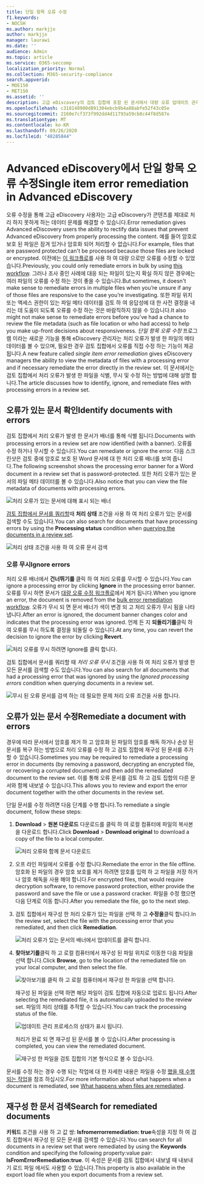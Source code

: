```yaml
---
title: 단일 항목 오류 수정
f1.keywords:
- NOCSH
ms.author: markjjo
author: markjjo
manager: laurawi
ms.date: ''
audience: Admin
ms.topic: article
ms.service: O365-seccomp
localization_priority: Normal
ms.collection: M365-security-compliance
search.appverid:
- MOE150
- MET150
ms.assetid: ''
description: 고급 eDiscovery의 검토 집합에 포함 된 문서에서 대량 오류 업데이트 관리 프로세스를 수행 하지 않고도 처리 오류를 해결할 수 있습니다.
ms.openlocfilehash: c318148900d891304ebcb9b4a88abfe52f43c05e
ms.sourcegitcommit: 2160e7cf373f992dd4d11793a59cb8c44f8d587e
ms.translationtype: MT
ms.contentlocale: ko-KR
ms.lasthandoff: 09/26/2020
ms.locfileid: "48285844"
---
```

# <a name="single-item-error-remediation-in-advanced-ediscovery"></a><span data-ttu-id="41209-103">Advanced eDiscovery에서 단일 항목 오류 수정</span><span class="sxs-lookup"><span data-stu-id="41209-103">Single item error remediation in Advanced eDiscovery</span></span>

<span data-ttu-id="41209-104">오류 수정을 통해 고급 eDiscovery 사용자는 고급 eDiscovery가 콘텐츠를 제대로 처리 하지 못하게 하는 데이터 문제를 해결할 수 있습니다.</span><span class="sxs-lookup"><span data-stu-id="41209-104">Error remediation gives Advanced eDiscovery users the ability to rectify data issues that prevent Advanced eDiscovery from properly processing the content.</span></span> <span data-ttu-id="41209-105">예를 들어 암호로 보호 된 파일은 잠겨 있거나 암호화 되어 처리할 수 없습니다.</span><span class="sxs-lookup"><span data-stu-id="41209-105">For example, files that are password protected can't be processed because those files are locked or encrypted.</span></span> <span data-ttu-id="41209-106">이전에는 [이 워크플로](error-remediation-when-processing-data-in-advanced-ediscovery.md)를 사용 하 여 대량 으로만 오류를 수정할 수 있었습니다.</span><span class="sxs-lookup"><span data-stu-id="41209-106">Previously, you could only remediate errors in bulk by using [this workflow](error-remediation-when-processing-data-in-advanced-ediscovery.md).</span></span> <span data-ttu-id="41209-107">그러나 조사 중인 사례에 대응 되는 파일이 있는지 확실 하지 않은 경우에는 여러 파일의 오류를 수정 하는 것이 좋을 수 있습니다.</span><span class="sxs-lookup"><span data-stu-id="41209-107">But sometimes, it doesn't make sense to remediate errors in multiple files when you’re unsure if any of those files are responsive to the case you’re investigating.</span></span> <span data-ttu-id="41209-108">또한 파일 위치 또는 액세스 권한이 있는 파일 메타 데이터를 검토 하 여 응답성에 대 한 사전 결정을 내리는 데 도움이 되도록 오류를 수정 하는 것은 바람직하지 않을 수 있습니다.</span><span class="sxs-lookup"><span data-stu-id="41209-108">It also might not make sense to remediate errors before you’ve had a chance to review the file metadata (such as file location or who had access) to help you make up-front decisions about responsiveness.</span></span> <span data-ttu-id="41209-109">*단일 항목 오류 수정* 프로그램 이라는 새로운 기능을 통해 eDiscovery 관리자는 처리 오류가 발생 한 파일의 메타 데이터를 볼 수 있으며, 필요한 경우 검토 집합에서 오류를 직접 수정 하는 기능이 제공 됩니다.</span><span class="sxs-lookup"><span data-stu-id="41209-109">A new feature called *single item error remediation* gives eDiscovery managers the ability to view the metadata of files with a processing error and if necessary remediate the error directly in the review set.</span></span> <span data-ttu-id="41209-110">이 문서에서는 검토 집합에서 처리 오류가 발생 한 파일을 식별, 무시 및 수정 하는 방법에 대해 설명 합니다.</span><span class="sxs-lookup"><span data-stu-id="41209-110">The article discusses how to identify, ignore, and remediate files with processing errors in a review set.</span></span>

## <a name="identify-documents-with-errors"></a><span data-ttu-id="41209-111">오류가 있는 문서 확인</span><span class="sxs-lookup"><span data-stu-id="41209-111">Identify documents with errors</span></span>

<span data-ttu-id="41209-112">검토 집합에서 처리 오류가 발생 한 문서가 배너를 통해 식별 됩니다.</span><span class="sxs-lookup"><span data-stu-id="41209-112">Documents with processing errors in a review set are now identified (with a banner).</span></span> <span data-ttu-id="41209-113">오류를 수정 하거나 무시할 수 있습니다.</span><span class="sxs-lookup"><span data-stu-id="41209-113">You can remediate or ignore the error.</span></span> <span data-ttu-id="41209-114">다음 스크린샷은 검토 중에 암호로 보호 된 Word 문서에 대 한 처리 오류 배너를 보여 줍니다.</span><span class="sxs-lookup"><span data-stu-id="41209-114">The following screenshot shows the processing error banner for a Word document in a review set that is password-protected.</span></span> <span data-ttu-id="41209-115">또한 처리 오류가 있는 문서의 파일 메타 데이터를 볼 수 있습니다.</span><span class="sxs-lookup"><span data-stu-id="41209-115">Also notice that you can view the file metadata of documents with processing errors.</span></span>

![처리 오류가 있는 문서에 대해 표시 되는 배너](../media/SIERimage1.png)

<span data-ttu-id="41209-117">[검토 집합에서 문서를 쿼리할](review-set-search.md)때 **처리 상태** 조건을 사용 하 여 처리 오류가 있는 문서를 검색할 수도 있습니다.</span><span class="sxs-lookup"><span data-stu-id="41209-117">You can also search for documents that have processing errors by using the **Processing status** condition when [querying the documents in a review set](review-set-search.md).</span></span>

![처리 상태 조건을 사용 하 여 오류 문서 검색](../media/SIERimage2.png)

### <a name="ignore-errors"></a><span data-ttu-id="41209-119">오류 무시</span><span class="sxs-lookup"><span data-stu-id="41209-119">Ignore errors</span></span>

<span data-ttu-id="41209-120">처리 오류 배너에서 **건너뛰기를** 클릭 하 여 처리 오류를 무시할 수 있습니다.</span><span class="sxs-lookup"><span data-stu-id="41209-120">You can ignore a processing error by clicking **Ignore** in the processing error banner.</span></span> <span data-ttu-id="41209-121">오류를 무시 하면 문서가 [대량 오류 수정 워크플로](error-remediation-when-processing-data-in-advanced-ediscovery.md)에서 제거 됩니다.</span><span class="sxs-lookup"><span data-stu-id="41209-121">When you ignore an error, the document is removed from the [bulk error remediation workflow](error-remediation-when-processing-data-in-advanced-ediscovery.md).</span></span> <span data-ttu-id="41209-122">오류가 무시 되 면 문서 배너가 색이 변경 되 고 처리 오류가 무시 됨을 나타냅니다.</span><span class="sxs-lookup"><span data-stu-id="41209-122">After an error is ignored, the document banner changes color and indicates that the processing error was ignored.</span></span> <span data-ttu-id="41209-123">언제 든 지 **되돌리기를**클릭 하 여 오류를 무시 하도록 결정을 되돌릴 수 있습니다.</span><span class="sxs-lookup"><span data-stu-id="41209-123">At any time, you can revert the decision to ignore the error by clicking **Revert**.</span></span>

![처리 오류를 무시 하려면 Ignore를 클릭 합니다.](../media/SIERimage3.png)

<span data-ttu-id="41209-125">검토 집합에서 문서를 쿼리할 때 *처리 오류 무시* 조건을 사용 하 여 처리 오류가 발생 한 모든 문서를 검색할 수도 있습니다.</span><span class="sxs-lookup"><span data-stu-id="41209-125">You can also search for all documents that had a processing error that was ignored by using the *Ignored processing errors* condition when querying documents in a review set.</span></span>

![무시 된 오류 문서를 검색 하는 데 필요한 문제 처리 오류 조건을 사용 합니다.](../media/SIERimage4.png)

## <a name="remediate-a-document-with-errors"></a><span data-ttu-id="41209-127">오류가 있는 문서 수정</span><span class="sxs-lookup"><span data-stu-id="41209-127">Remediate a document with errors</span></span>

<span data-ttu-id="41209-128">경우에 따라 문서에서 암호를 제거 하 고 암호화 된 파일의 암호를 해독 하거나 손상 된 문서를 복구 하는 방법으로 처리 오류를 수정 하 고 검토 집합에 재구성 된 문서를 추가할 수 있습니다.</span><span class="sxs-lookup"><span data-stu-id="41209-128">Sometimes you may be required to remediate a processing error in documents (by removing a password, decrypting an encrypted file, or recovering a corrupted document) and then add the remediated document to the review set.</span></span> <span data-ttu-id="41209-129">이를 통해 오류 문서를 검토 하 고 검토 집합의 다른 문서와 함께 내보낼 수 있습니다.</span><span class="sxs-lookup"><span data-stu-id="41209-129">This allows you to review and export the error document together with the other documents in the review set.</span></span> 

<span data-ttu-id="41209-130">단일 문서를 수정 하려면 다음 단계를 수행 합니다.</span><span class="sxs-lookup"><span data-stu-id="41209-130">To remediate a single document, follow these steps:</span></span>

1. <span data-ttu-id="41209-131">**Download**  >  **원본 다운로드** 다운로드를 클릭 하 여 로컬 컴퓨터에 파일의 복사본을 다운로드 합니다.</span><span class="sxs-lookup"><span data-stu-id="41209-131">Click **Download** > **Download original** to download a copy of the file to a local computer.</span></span>

   ![처리 오류와 함께 문서 다운로드](../media/SIERimage5.png)

2. <span data-ttu-id="41209-133">오프 라인 파일에서 오류를 수정 합니다.</span><span class="sxs-lookup"><span data-stu-id="41209-133">Remediate the error in the file offline.</span></span> <span data-ttu-id="41209-134">암호화 된 파일의 경우 암호 보호를 제거 하려면 암호를 입력 하 고 파일을 저장 하거나 암호 해독을 사용 해야 합니다.</span><span class="sxs-lookup"><span data-stu-id="41209-134">For encrypted files, that would require decryption software, to remove password protection, either provide the password and save the file or use a password cracker.</span></span> <span data-ttu-id="41209-135">파일을 수정 했으면 다음 단계로 이동 합니다.</span><span class="sxs-lookup"><span data-stu-id="41209-135">After you remediate the file, go to the next step.</span></span>

3. <span data-ttu-id="41209-136">검토 집합에서 재구성 한 처리 오류가 있는 파일을 선택 하 고 **수정을**클릭 합니다.</span><span class="sxs-lookup"><span data-stu-id="41209-136">In the review set, select the file with the processing error that you remediated, and then  click **Remediation**.</span></span>

   ![처리 오류가 있는 문서의 배너에서 업데이트를 클릭 합니다.](../media/SIERimage6.png)


4. <span data-ttu-id="41209-138">**찾아보기를**클릭 하 고 로컬 컴퓨터에서 재구성 된 파일 위치로 이동한 다음 파일을 선택 합니다.</span><span class="sxs-lookup"><span data-stu-id="41209-138">Click **Browse**, go to the location of the remediated file on your local computer, and then select the file.</span></span>

   ![찾아보기를 클릭 하 고 로컬 컴퓨터에서 재구성 한 파일을 선택 합니다.](../media/SIERimage7.png)

    <span data-ttu-id="41209-140">재구성 된 파일을 선택 하면 해당 파일이 검토 집합에 자동으로 업로드 됩니다.</span><span class="sxs-lookup"><span data-stu-id="41209-140">After selecting the remediated file, it is automatically uploaded to the review set.</span></span> <span data-ttu-id="41209-141">파일의 처리 상태를 추적할 수 있습니다.</span><span class="sxs-lookup"><span data-stu-id="41209-141">You can track the processing status of the file.</span></span>

    ![업데이트 관리 프로세스의 상태가 표시 됩니다.](../media/SIERimage8.png)

   <span data-ttu-id="41209-143">처리가 완료 되 면 재구성 된 문서를 볼 수 있습니다.</span><span class="sxs-lookup"><span data-stu-id="41209-143">After processing is completed, you can view the remediated document.</span></span>

    ![재구성 한 파일을 검토 집합의 기본 형식으로 볼 수 있습니다.](../media/SIERimage9.png)

<span data-ttu-id="41209-145">문서를 수정 하는 경우 수행 되는 작업에 대 한 자세한 내용은 파일을 수정 [했을 때 수행 되는 작업](error-remediation.md#what-happens-when-files-are-remediated)을 참조 하십시오.</span><span class="sxs-lookup"><span data-stu-id="41209-145">For more information about what happens when a document is remediated, see [What happens when files are remediated](error-remediation.md#what-happens-when-files-are-remediated).</span></span>

## <a name="search-for-remediated-documents"></a><span data-ttu-id="41209-146">재구성 한 문서 검색</span><span class="sxs-lookup"><span data-stu-id="41209-146">Search for remediated documents</span></span>

<span data-ttu-id="41209-147">**키워드** 조건을 사용 하 고 값 쌍: **Isfromerrorremediation: true**속성을 지정 하 여 검토 집합에서 재구성 된 모든 문서를 검색할 수 있습니다.</span><span class="sxs-lookup"><span data-stu-id="41209-147">You can search for all documents in a review set that were remediated by using the **Keywords** condition and specifying the following property:value pair: **IsFromErrorRemediation:true**.</span></span> <span data-ttu-id="41209-148">이 속성은 문서를 검토 집합에서 내보낼 때 내보내기 로드 파일 에서도 사용할 수 있습니다.</span><span class="sxs-lookup"><span data-stu-id="41209-148">This property is also available in the export load file when you export documents from a review set.</span></span>
